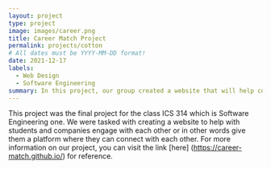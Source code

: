 ```yaml
---
layout: project
type: project
image: images/career.png
title: Career Match Project
permalink: projects/cotton
# All dates must be YYYY-MM-DD format!
date: 2021-12-17
labels: 
  - Web Design
  - Software Engineering
summary: In this project, our group created a website that will help companies and students reach out to each other.
---
```


This project was the final project for the class ICS 314 which is Software Engineering one. We were tasked with creating a website to help with students and companies engage with each other or in other words give them a platform where they can connect with each other. For more information on our project, you can visit the link [here] (https://career-match.github.io/) for reference.
